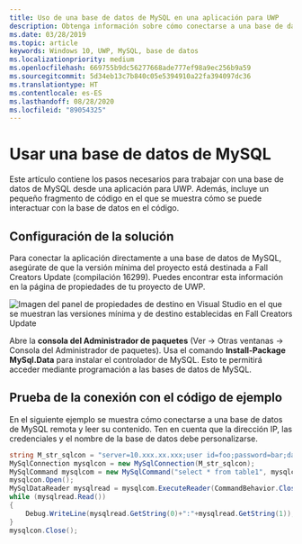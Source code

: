 ```yaml
---
title: Uso de una base de datos de MySQL en una aplicación para UWP
description: Obtenga información sobre cómo conectarse a una base de datos de MySQL desde una aplicación para UWP y probar la conexión mediante código de ejemplo.
ms.date: 03/28/2019
ms.topic: article
keywords: Windows 10, UWP, MySQL, base de datos
ms.localizationpriority: medium
ms.openlocfilehash: 669755b9dc56277668ade777ef98a9ec256b9a59
ms.sourcegitcommit: 5d34eb13c7b840c05e5394910a22fa394097dc36
ms.translationtype: HT
ms.contentlocale: es-ES
ms.lasthandoff: 08/28/2020
ms.locfileid: "89054325"
---
```

# <a name="use-a-mysql-database"></a>Usar una base de datos de MySQL
Este artículo contiene los pasos necesarios para trabajar con una base de datos de MySQL desde una aplicación para UWP. Además, incluye un pequeño fragmento de código en el que se muestra cómo se puede interactuar con la base de datos en el código.

## <a name="set-up-your-solution"></a>Configuración de la solución

Para conectar la aplicación directamente a una base de datos de MySQL, asegúrate de que la versión mínima del proyecto está destinada a Fall Creators Update (compilación 16299).  Puedes encontrar esta información en la página de propiedades de tu proyecto de UWP.

![Imagen del panel de propiedades de destino en Visual Studio en el que se muestran las versiones mínima y de destino establecidas en Fall Creators Update](images/min-version-fall-creators.png)

Abre la **consola del Administrador de paquetes** (Ver -> Otras ventanas -> Consola del Administrador de paquetes). Usa el comando **Install-Package MySql.Data** para instalar el controlador de MySQL. Esto te permitirá acceder mediante programación a las bases de datos de MySQL.

## <a name="test-your-connection-using-sample-code"></a>Prueba de la conexión con el código de ejemplo
En el siguiente ejemplo se muestra cómo conectarse a una base de datos de MySQL remota y leer su contenido. Ten en cuenta que la dirección IP, las credenciales y el nombre de la base de datos debe personalizarse.

```csharp
string M_str_sqlcon = "server=10.xxx.xx.xxx;user id=foo;password=bar;database=baz";
MySqlConnection mysqlcon = new MySqlConnection(M_str_sqlcon);
MySqlCommand mysqlcom = new MySqlCommand("select * from table1", mysqlcon);
mysqlcon.Open();
MySqlDataReader mysqlread = mysqlcom.ExecuteReader(CommandBehavior.CloseConnection);
while (mysqlread.Read())
{
    Debug.WriteLine(mysqlread.GetString(0)+":"+mysqlread.GetString(1));
}
mysqlcon.Close();
```
